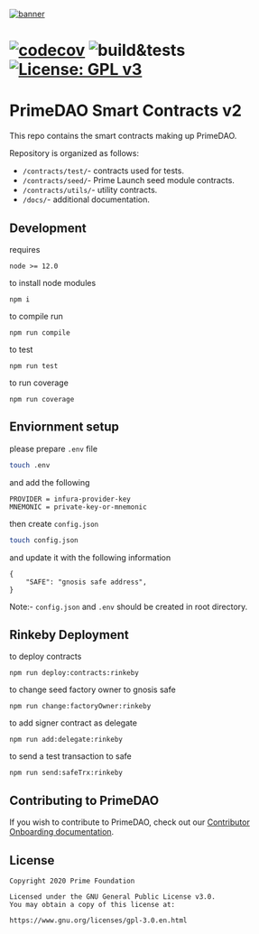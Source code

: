 [![banner](https://i.ibb.co/BqjcRGG/Prime-DAO-Github-Contracts-Banner.png)](https://www.prime.xyz/)

#  [![codecov](https://codecov.io/gh/PrimeDAO/contracts-v2/branch/main/graph/badge.svg?token=XNGL2Z8CBE)](https://codecov.io/gh/PrimeDAO/contracts-v2)  ![build&tests](https://github.com/PrimeDAO/contracts-v2/actions/workflows/ci-config.yml/badge.svg) [![License: GPL v3](https://img.shields.io/badge/License-GPLv3-blue.svg)](https://www.gnu.org/licenses/gpl-3.0)

# PrimeDAO Smart Contracts v2  

This repo contains the smart contracts making up PrimeDAO.

Repository is organized as follows:

- `/contracts/test/`- contracts used for tests.
- `/contracts/seed/`- Prime Launch seed module contracts.
- `/contracts/utils/`- utility contracts.
- `/docs/`- additional documentation.


## Development

requires 

```
node >= 12.0
````

to install node modules

```
npm i
```

to compile run

```
npm run compile
```

to test

```
npm run test
```

to run coverage

```
npm run coverage
```

## Enviornment setup

please prepare ```.env``` file

```bash
touch .env
```

and add the following

```
PROVIDER = infura-provider-key
MNEMONIC = private-key-or-mnemonic
```

then create ```config.json```

```bash
touch config.json
```

and update it with the following information

```
{
    "SAFE": "gnosis safe address",
}
```


Note:- ```config.json``` and ```.env``` should be created in root directory.

## Rinkeby Deployment

to deploy contracts

```
npm run deploy:contracts:rinkeby
```

to change seed factory owner to gnosis safe

```
npm run change:factoryOwner:rinkeby
```

to add signer contract as delegate

```
npm run add:delegate:rinkeby
```

to send a test transaction to safe

```
npm run send:safeTrx:rinkeby
```


## Contributing to PrimeDAO
If you wish to contribute to PrimeDAO, check out our [Contributor Onboarding documentation](https://docs.primedao.io/primedao/call-for-contributors).

## License
```
Copyright 2020 Prime Foundation

Licensed under the GNU General Public License v3.0.
You may obtain a copy of this license at:

https://www.gnu.org/licenses/gpl-3.0.en.html

```
